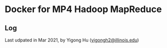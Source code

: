 # Docker for MP4 Hadoop MapReduce

## Log 
Last udpated in Mar 2021, by Yigong Hu (yigongh2@illinois.edu)
